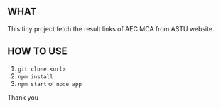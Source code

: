 ## WHAT

This tiny project fetch the result links of AEC MCA from ASTU website.

## HOW TO USE

1. `git clone <url>`
2. `npm install`
3. `npm start` or `node app`

Thank you